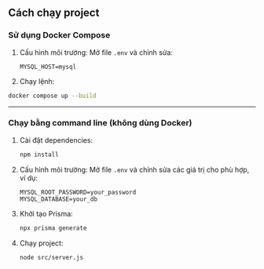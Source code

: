 ## Cách chạy project

### Sử dụng Docker Compose

1. Cấu hình môi trường:
   Mở file `.env` và chỉnh sửa:

   ```env
   MYSQL_HOST=mysql
   ```

2. Chạy lệnh:
```bash
docker compose up --build
```

---

### Chạy bằng command line (không dùng Docker)

1. Cài đặt dependencies:

   ```bash
   npm install
   ```

2. Cấu hình môi trường:
   Mở file `.env` và chỉnh sửa các giá trị cho phù hợp, ví dụ:

   ```env
   MYSQL_ROOT_PASSWORD=your_password
   MYSQL_DATABASE=your_db
   ```

3. Khởi tạo Prisma:

   ```bash
   npx prisma generate
   ```
4. Chạy project:
   ```bash
   node src/server.js
   ```